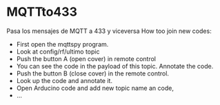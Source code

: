 # MQTTto433
Pasa los mensajes de MQTT a 433 y viceversa
How too join new codes:
- First open the mqttspy program.
-  Look at config/rf/ultimo topic
-  Push the button A (open cover) in remote control
-  You can see the code in the payload of this topic. Annotate the code.
-  Push the button B (close cover) in the remote control.
-  Look up the code and annotate it.
-  Open Arducino code and add new topic name an code, 
-  ...